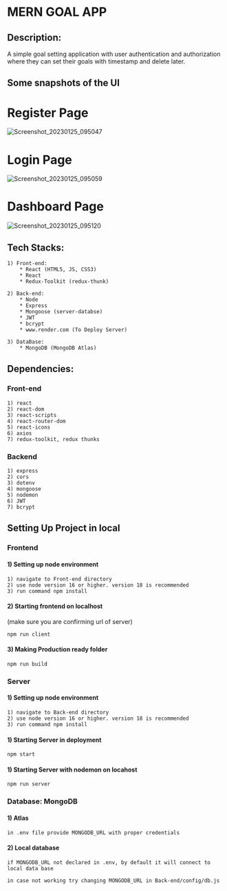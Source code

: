 # MERN GOAL APP

## Description:

A simple goal setting application with user authentication and authorization where they can set their goals with timestamp and delete later.

## Some snapshots of the UI

# Register Page

![Screenshot_20230125_095047](https://user-images.githubusercontent.com/84295391/214479550-5052d4c9-36ad-4574-9767-a76a8a02129a.png)

# Login Page

![Screenshot_20230125_095059](https://user-images.githubusercontent.com/84295391/214479560-78d9e457-fe36-4102-b650-d0f8dc92f2e9.png)

# Dashboard Page

![Screenshot_20230125_095120](https://user-images.githubusercontent.com/84295391/214479578-58fc3f7e-1c76-4904-943a-d14413ce5d5c.png)


## Tech Stacks:

    1) Front-end:
        * React (HTML5, JS, CSS3)
        * React
        * Redux-Toolkit (redux-thunk)

    2) Back-end:
        * Node
        * Express
        * Mongoose (server-databse)
        * JWT
        * bcrypt
        * www.render.com (To Deploy Server)

    3) DataBase:
        * MongoDB (MongoDB Atlas)

## Dependencies:

### Front-end

    1) react
    2) react-dom
    3) react-scripts
    4) react-router-dom
    5) react-icons
    6) axios
    7) redux-toolkit, redux thunks

### Backend

    1) express
    2) cors
    3) dotenv
    4) mongoose
    5) nodemon
    6) JWT
    7) bcrypt

## Setting Up Project in local

### Frontend

#### 1) Setting up node environment

    1) navigate to Front-end directory
    2) use node version 16 or higher. version 18 is recommended
    3) run command npm install

#### 2) Starting frontend on localhost

(make sure you are confirming url of server)

    npm run client

#### 3) Making Production ready folder

    npm run build

### Server

#### 1) Setting up node environment

    1) navigate to Back-end directory
    2) use node version 16 or higher. version 18 is recommended
    3) run command npm install

#### 1) Starting Server in deployment

    npm start

#### 1) Starting Server with nodemon on locahost

    npm run server

### Database: MongoDB

#### 1) Atlas

    in .env file provide MONGODB_URL with proper credentials

#### 2) Local database

    if MONGODB_URL not declared in .env, by default it will connect to local data base

    in case not working try changing MONGODB_URL in Back-end/config/db.js
